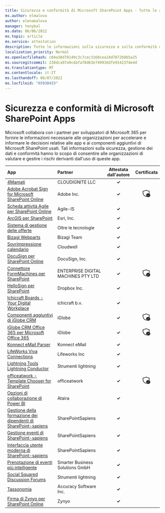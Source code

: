 ```yaml
---
title: Sicurezza e conformità di Microsoft SharePoint Apps - Tutte le app
ms.author: elmalova
author: elenamalova
manager: tonybal
ms.date: 06/06/2022
ms.topic: article
ms.service: attestation
description: Tutte le informazioni sulla sicurezza e sulla conformità disponibili per tutte le app di Microsoft SharePoint.
localization_priority: Normal
ms.openlocfilehash: c04a38d78149c3c7cec3160cea24d7872b9b5a25
ms.sourcegitcommit: 238dca97a9cdafa78d63e74993ddfe91423fde4d
ms.translationtype: MT
ms.contentlocale: it-IT
ms.lasthandoff: 06/07/2022
ms.locfileid: "65938433"
---
```

# <a name="microsoft-sharepoint-apps-security-and-compliance"></a>Sicurezza e conformità di Microsoft SharePoint Apps

Microsoft collabora con i partner per sviluppatori di Microsoft 365 per fornire le informazioni necessarie alle organizzazioni per accelerare e informare le decisioni relative alle app e ai componenti aggiuntivi di Microsoft SharePoint usati. Tali informazioni sulla sicurezza, gestione dei dati e conformità hanno lo scopo di consentire alle organizzazioni di valutare e gestire i rischi derivanti dall'uso di queste app.

| **App** | **Partner** | **Attestata dall'autore** | **Certificata** |
|:--------|:------------|:----------------------:|:-------------:|
| [4Mamati](./cloudignite-llc-4mata.md) | CLOUDIGNITE LLC | **✓** |  |
| [Adobe Acrobat Sign for Microsoft SharePoint Online](./adobe-inc-acrobat-sign-for-microsoft-sharepoint-online.md) | Adobe Inc. | **✓** | <img alt="Certified application badge" src="../media/certified-badge.png" height="25" width="25" /> |
| [Scheda attività Agile per SharePoint Online](./agile-is-task-board-for-sharepoint-online.md) | Agile-IS | **✓** |  |
| [ArcGIS per SharePoint](./esri-inc-arcgis-for-sharepoint.md) | Esri, Inc. | **✓** |  |
| [Sistema di gestione delle offerte](./beyond-technologies-bid-management-system.md) | Oltre le tecnologie | **✓** |  |
| [Bizagi Webparts](./bizagi-team-webparts.md) | Bizagi Team | **✓** |  |
| [Sovrimpressione calendario](./cloudwell-calendar-overlay.md) | Cloudwell | **✓** |  |
| [DocuSign per SharePoint Online](./docusign-inc-for-sharepoint-online.md) | DocuSign, Inc. | **✓** |  |
| [Connettore FormMachines per SharePoint](./enterprise-digital-machines-pty-ltd-formmachines-connector-for-sharepoint.md) | ENTERPRISE DIGITAL MACHINES PTY LTD | **✓** | <img alt="Certified application badge" src="../media/certified-badge.png" height="25" width="25" /> |
| [HelloSign per SharePoint](./dropbox-inc-hellosign-for-sharepoint.md) | Dropbox Inc. | **✓** |  |
| [Ichicraft Boards - Your Digital Workplace](./ichicraft-bv-boards-your-digital-workplace.md) | ichicraft b.v. | **✓** |  |
| [Componenti aggiuntivi di iGlobe CRM](./iglobe-crm-add-ons.md) | iGlobe | **✓** | <img alt="Certified application badge" src="../media/certified-badge.png" height="25" width="25" /> |
| [iGlobe CRM Office 365 per Microsoft Office 365](./iglobe-crm-office-365-for-microsoft.md) | iGlobe | **✓** | <img alt="Certified application badge" src="../media/certified-badge.png" height="25" width="25" /> |
| [Konnect eMail Parser](./konnect-email-parser.md) | Konnect eMail | **✓** |  |
| [LifeWorks Viva Connections](./lifeworks-inc-viva-connections.md) | Lifeworks Inc | **✓** |  |
| [Lightning Tools Lightning Conductor](./lightning-tools-conductor.md) | Strumenti lightning | **✓** |  |
| [officeatwork - Template Chooser for SharePoint](./officeatwork-officeatworktemplate-chooser-for-sharepoint.md) | officeatwork | **✓** | <img alt="Certified application badge" src="../media/certified-badge.png" height="25" width="25" /> |
| [Opzioni di collaborazione di Power BI](./ataira-power-bi-collaboration.md) | Ataira | **✓** |  |
| [Gestione della formazione dei dipendenti di SharePoint-sapiens](./sharepointsapiens-employee-training-management.md) | SharePointSapiens | **✓** |  |
| [Gestione eventi di SharePoint-sapiens](./sharepointsapiens-event-management.md) | SharePointSapiens | **✓** |  |
| [Interfaccia utente moderna di SharePoint-sapiens](./sharepointsapiens-modern-user-interface.md) | SharePointSapiens | **✓** |  |
| [Prenotazione di eventi più intelligente](./smarter-business-solutions-gmbh-event-booking.md) | Smarter Business Solutions GmbH | **✓** |  |
| [Social Squared Discussion Forums](./lightning-tools-social-squared-discussion-forums.md) | Strumenti lightning | **✓** |  |
| [Tassonomia](./accuracy-software-inc-taxonomy.md) | Accuracy Software Inc. | **✓** |  |
| [Firma di Zynyo per SharePoint Online](./zynyo-sign-for-sharepoint-online.md) | Zynyo | **✓** |  |
